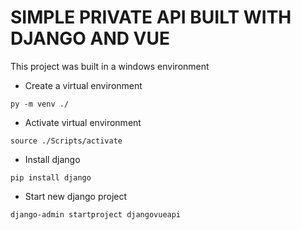 # SIMPLE PRIVATE API BUILT WITH DJANGO AND VUE

This project was built in a windows environment

- Create a virtual environment
```console
py -m venv ./
```

- Activate virtual environment
```console
source ./Scripts/activate
```

- Install django
```console
pip install django
```

- Start new django project
```console
django-admin startproject djangovueapi
```